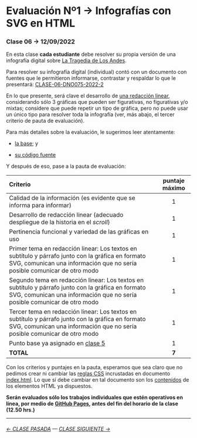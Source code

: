 # Evaluación Nº1 → Infografías con SVG en HTML

### Clase 06 → 12/09/2022

En esta clase **cada estudiante** debe resolver su propia versión de una infografía digital sobre [La Tragedia de Los Andes](https://profesorfaco.github.io/dno075-2022-2/clase-06/).

Para resolver su infografía digital (individual) contó con un documento con fuentes que le permitieron informarse, contrastar y respaldar lo que le presentará: [CLASE-06-DNO075-2022-2](https://docs.google.com/document/d/1-K8TYRW-3lTfgRcz64kN3SHP021WK3aHuPPxTwXQ3Jk/edit?usp=sharing)

En lo que presente, será clave el desarrollo de [una redacción linear](https://www.youtube.com/watch?v=iEB3oILm-qQ&t=2010s), considerando sólo 3 gráficas que pueden ser figurativas, no figurativas y/o mixtas; considere que puede repetir un tipo de gráfica, pero no puede usar un único tipo para resolver toda la infografía (ver, más abajo, el tercer criterio de pauta de evaluación).

Para más detalles sobre la evaluación, le sugerimos leer atentamente:

- [la base](https://profesorfaco.github.io/dno075-2022-2/clase-06/); y

- [su código fuente](https://github.com/profesorfaco/dno075-2022-2/blob/main/clase-06/index.html)

Y después de eso, pase a la pauta de evaluación:

| Criterio | puntaje máximo |
|:---------|:--------------:|
| Calidad de la información (es evidente que se informa para informar) | 1 |
| Desarrollo de redacción linear (adecuado despliegue de la historia en el *scroll*) | 1 |
| Pertinencia funcional y variedad de las gráficas en uso | 1 |
| Primer tema en redacción linear: Los textos en subtítulo y párrafo junto con la gráfica en formato SVG, comunican una información que no sería posible comunicar de otro modo | 1 |
| Segundo tema en redacción linear: Los textos en subtítulo y párrafo junto con la gráfica en formato SVG, comunican una información que no sería posible comunicar de otro modo | 1 |
| Tercer tema en redacción linear: Los textos en subtítulo y párrafo junto con la gráfica en formato SVG, comunican una información que no sería posible comunicar de otro modo | 1 |
| Punto base ya asignado en [clase 5](https://docs.google.com/spreadsheets/d/1mVZWwwvEZCp4Zur07GKNSS6yWzZ5_-gNwkjusxaT5oE/edit?usp=sharing) | 1 |
| **TOTAL** | **7** |


Con los criterios y puntajes en la pauta, esperamos que sea claro que no pedimos crear ni cambiar las [reglas CSS](https://developer.mozilla.org/en-US/docs/Learn/Getting_started_with_the_web/CSS_basics#anatomy_of_a_css_ruleset) incrustadas en documento [index.html](https://github.com/profesorfaco/dno075-2022-2/blob/main/clase-06/index.html). Lo que sí debe cambiar en tal documento son los [contenidos](https://developer.mozilla.org/en-US/docs/Learn/HTML/Introduction_to_HTML/Getting_started#anatomy_of_an_html_element) de los elementos HTML ya dispuestos.

**Serán evaluados sólo los trabajos individuales que estén operativos en línea, por medio de [GitHub Pages](https://docs.github.com/es/pages/getting-started-with-github-pages/configuring-a-publishing-source-for-your-github-pages-site), antes del fin del horario de la clase (12.50 hrs.)** 

- - - - - - - -

###### [← CLASE PASADA](https://github.com/profesorfaco/dno075-2022-2/tree/main/clase-05) — [CLASE SIGUIENTE →](https://github.com/profesorfaco/dno075-2022-2/tree/main/clase-08) 

